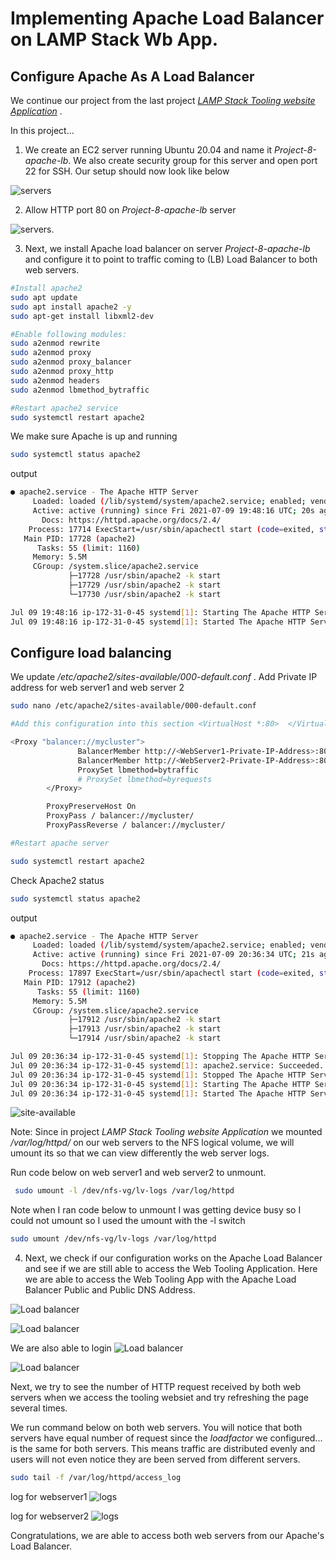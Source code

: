 # Implementing Apache Load Balancer on LAMP Stack Wb App.


## Configure Apache As A Load Balancer

We continue our project from the last project [_LAMP Stack Tooling website Application_](https://github.com/thinkC/devops-projects/blob/master/7.DevOps_Tooling_Website_Solution.md) .

In this project...

1. We create an EC2 server running Ubuntu 20.04 and name it _Project-8-apache-lb_. We also create security group for this server and open port 22 for SSH.
 Our setup should now look like below

![servers](https://github.com/thinkC/devops-projects/blob/master/img-web-tooling/img23-p8.PNG?raw=true)

2. Allow HTTP port 80 on _Project-8-apache-lb_ server

![servers](https://github.com/thinkC/devops-projects/blob/master/img-web-tooling/img24-p8.PNG?raw=true).

3. Next, we install Apache load balancer on server _Project-8-apache-lb_ and configure it to point to traffic coming to (LB) Load Balancer to both web servers.

```bash
#Install apache2
sudo apt update
sudo apt install apache2 -y
sudo apt-get install libxml2-dev

#Enable following modules:
sudo a2enmod rewrite
sudo a2enmod proxy
sudo a2enmod proxy_balancer
sudo a2enmod proxy_http
sudo a2enmod headers
sudo a2enmod lbmethod_bytraffic

#Restart apache2 service
sudo systemctl restart apache2
```

We make sure Apache is up and running

```bash
sudo systemctl status apache2
```

output

```bash
● apache2.service - The Apache HTTP Server
     Loaded: loaded (/lib/systemd/system/apache2.service; enabled; vendor preset: enabled)
     Active: active (running) since Fri 2021-07-09 19:48:16 UTC; 20s ago
       Docs: https://httpd.apache.org/docs/2.4/
    Process: 17714 ExecStart=/usr/sbin/apachectl start (code=exited, status=0/SUCCESS)
   Main PID: 17728 (apache2)
      Tasks: 55 (limit: 1160)
     Memory: 5.5M
     CGroup: /system.slice/apache2.service
             ├─17728 /usr/sbin/apache2 -k start
             ├─17729 /usr/sbin/apache2 -k start
             └─17730 /usr/sbin/apache2 -k start

Jul 09 19:48:16 ip-172-31-0-45 systemd[1]: Starting The Apache HTTP Server...
Jul 09 19:48:16 ip-172-31-0-45 systemd[1]: Started The Apache HTTP Server.
```

## Configure load balancing

We update _/etc/apache2/sites-available/000-default.conf_ . Add Private IP address for web server1 and web server 2

```bash
sudo nano /etc/apache2/sites-available/000-default.conf

#Add this configuration into this section <VirtualHost *:80>  </VirtualHost>

<Proxy "balancer://mycluster">
               BalancerMember http://<WebServer1-Private-IP-Address>:80 loadfactor=5 timeout=1
               BalancerMember http://<WebServer2-Private-IP-Address>:80 loadfactor=5 timeout=1
               ProxySet lbmethod=bytraffic
               # ProxySet lbmethod=byrequests
        </Proxy>

        ProxyPreserveHost On
        ProxyPass / balancer://mycluster/
        ProxyPassReverse / balancer://mycluster/

#Restart apache server

sudo systemctl restart apache2
```

Check Apache2 status

```bash
sudo systemctl status apache2
```

output

```bash
● apache2.service - The Apache HTTP Server
     Loaded: loaded (/lib/systemd/system/apache2.service; enabled; vendor preset: enabled)
     Active: active (running) since Fri 2021-07-09 20:36:34 UTC; 21s ago
       Docs: https://httpd.apache.org/docs/2.4/
    Process: 17897 ExecStart=/usr/sbin/apachectl start (code=exited, status=0/SUCCESS)
   Main PID: 17912 (apache2)
      Tasks: 55 (limit: 1160)
     Memory: 5.5M
     CGroup: /system.slice/apache2.service
             ├─17912 /usr/sbin/apache2 -k start
             ├─17913 /usr/sbin/apache2 -k start
             └─17914 /usr/sbin/apache2 -k start

Jul 09 20:36:34 ip-172-31-0-45 systemd[1]: Stopping The Apache HTTP Server...
Jul 09 20:36:34 ip-172-31-0-45 systemd[1]: apache2.service: Succeeded.
Jul 09 20:36:34 ip-172-31-0-45 systemd[1]: Stopped The Apache HTTP Server.
Jul 09 20:36:34 ip-172-31-0-45 systemd[1]: Starting The Apache HTTP Server...
Jul 09 20:36:34 ip-172-31-0-45 systemd[1]: Started The Apache HTTP Server.
```



![site-available](https://github.com/thinkC/devops-projects/blob/master/img-web-tooling/img25-p8.PNG?raw=true)

Note: Since in project _LAMP Stack Tooling website Application_ we mounted _/var/log/httpd/_ on our web servers to the NFS logical volume, we will umount its so that we can view differently the web server logs.

Run code below on web server1 and web server2 to unmount.

```bash
 sudo umount -l /dev/nfs-vg/lv-logs /var/log/httpd
```

Note when I ran code below to unmount I was getting device busy so I could not umount so I used the umount with the -l switch

```bash
sudo umount /dev/nfs-vg/lv-logs /var/log/httpd
```

4. Next, we check if our configuration works on the Apache Load Balancer and see if we are still able to access the Web Tooling Application. Here we are able to access the Web Tooling App with the Apache Load Balancer Public and Public DNS Address.

![Load balancer](https://github.com/thinkC/devops-projects/blob/master/img-web-tooling/img26-p8.PNG?raw=true)

![Load balancer](https://github.com/thinkC/devops-projects/blob/master/img-web-tooling/img27-p8.PNG?raw=true)

We are also able to login 
![Load balancer](https://github.com/thinkC/devops-projects/blob/master/img-web-tooling/img26a-p8.PNG?raw=true)

![Load balancer](https://github.com/thinkC/devops-projects/blob/master/img-web-tooling/img27a-p8.PNG?raw=true)

Next, we try to see the number of HTTP request received by both web servers when we access the tooling websiet and try refreshing the page several times.

We run command below on both web servers. You will notice that both servers have equal number of request since the _loadfactor_ we configured... is the same for both servers. This means traffic are distributed evenly and users will not even notice they are been served from different servers.

```bash
sudo tail -f /var/log/httpd/access_log
```
log for webserver1
![logs](https://github.com/thinkC/devops-projects/blob/master/img-web-tooling/img28-webserver1-log-p8.PNG?raw=true)

log for webserver2
![logs](https://github.com/thinkC/devops-projects/blob/master/img-web-tooling/img29-webserver2-log-p8.PNG?raw=true)

Congratulations, we are able to access both web servers from our Apache's Load Balancer.